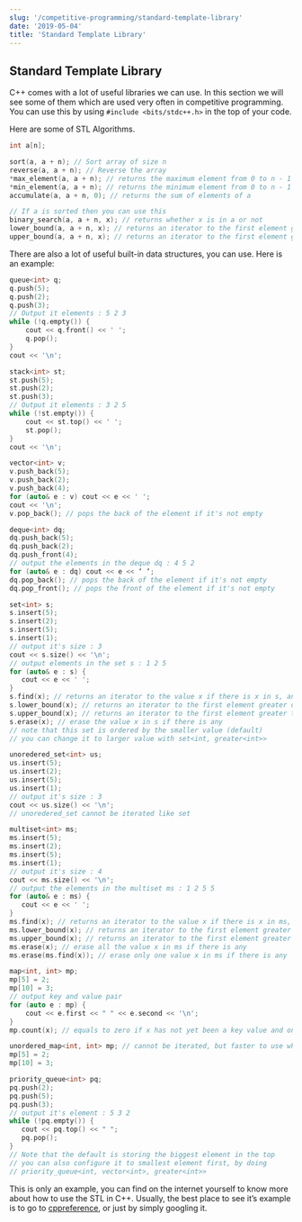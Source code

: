 ```yaml
---
slug: '/competitive-programming/standard-template-library'
date: '2019-05-04'
title: 'Standard Template Library'
---
```


## Standard Template Library

C++ comes with a lot of useful libraries we can use. In this section we will see some of them which are used very often in competitive programming. You can use this by using `#include <bits/stdc++.h>` in the top of your code.

Here are some of STL Algorithms.

```c++
int a[n];

sort(a, a + n); // Sort array of size n
reverse(a, a + n); // Reverse the array
*max_element(a, a + n); // returns the maximum element from 0 to n - 1 in a
*min_element(a, a + n); // returns the minimum element from 0 to n - 1 in a
accumulate(a, a + n, 0); // returns the sum of elements of a

// If a is sorted then you can use this
binary_search(a, a + n, x); // returns whether x is in a or not
lower_bound(a, a + n, x); // returns an iterator to the first element greater or equal to x in a
upper_bound(a, a + n, x); // returns an iterator to the first element greater to x in a

```

There are also a lot of useful built-in data structures, you can use. Here is an example:

```c++
queue<int> q;
q.push(5);
q.push(2);
q.push(3);
// Output it elements : 5 2 3
while (!q.empty()) {
    cout << q.front() << ' ';
    q.pop();
}
cout << '\n';

stack<int> st;
st.push(5);
st.push(2);
st.push(3);
// Output it elements : 3 2 5
while (!st.empty()) {
    cout << st.top() << ' ';
    st.pop();
}
cout << '\n';

vector<int> v;
v.push_back(5);
v.push_back(2);
v.push_back(4);
for (auto& e : v) cout << e << ' ';
cout << '\n';
v.pop_back(); // pops the back of the element if it's not empty

deque<int> dq;
dq.push_back(5);
dq.push_back(2);
dq.push_front(4);
// output the elements in the deque dq : 4 5 2
for (auto& e : dq) cout << e << ‘ ‘;
dq.pop_back(); // pops the back of the element if it's not empty
dq.pop_front(); // pops the front of the element if it's not empty

set<int> s;
s.insert(5);
s.insert(2);
s.insert(5);
s.insert(1);
// output it's size : 3
cout << s.size() << '\n';
// output elements in the set s : 1 2 5
for (auto& e : s) {
   cout << e << ' ';
}
s.find(x); // returns an iterator to the value x if there is x in s, and returns s.end() otherwise
s.lower_bound(x); // returns an iterator to the first element greater or equal to x in s
s.upper_bound(x); // returns an iterator to the first element greater to x in s
s.erase(x); // erase the value x in s if there is any
// note that this set is ordered by the smaller value (default)
// you can change it to larger value with set<int, greater<int>>

unoredered_set<int> us;
us.insert(5);
us.insert(2);
us.insert(5);
us.insert(1);
// output it's size : 3
cout << us.size() << '\n';
// unoredered_set cannot be iterated like set

multiset<int> ms;
ms.insert(5);
ms.insert(2);
ms.insert(5);
ms.insert(1);
// output it's size : 4
cout << ms.size() << '\n';
// output the elements in the multiset ms : 1 2 5 5
for (auto& e : ms) {
   cout << e << ' ';
}
ms.find(x); // returns an iterator to the value x if there is x in ms, and returns ms.end() otherwise
ms.lower_bound(x); // returns an iterator to the first element greater or equal to x in ms
ms.upper_bound(x); // returns an iterator to the first element greater to x in ms
ms.erase(x); // erase all the value x in ms if there is any
ms.erase(ms.find(x)); // erase only one value x in ms if there is any

map<int, int> mp;
mp[5] = 2;
mp[10] = 3;
// output key and value pair
for (auto e : mp) {
    cout << e.first << " " << e.second << '\n';
}
mp.count(x); // equals to zero if x has not yet been a key value and one otherwise

unordered_map<int, int> mp; // cannot be iterated, but faster to use when storing integers
mp[5] = 2;
mp[10] = 3;

priority_queue<int> pq;
pq.push(2);
pq.push(5);
pq.push(3);
// output it's element : 5 3 2
while (!pq.empty()) {
   cout << pq.top() << " ";
   pq.pop();
}
// Note that the default is storing the biggest element in the top
// you can also configure it to smallest element first, by doing
// priority_queue<int, vector<int>, greater<int>>
```

This is only an example, you can find on the internet yourself to know more about how to use the STL in C++. Usually, the best place to see it’s example is to go to [cppreference](https://en.cppreference.com/), or just by simply googling it.